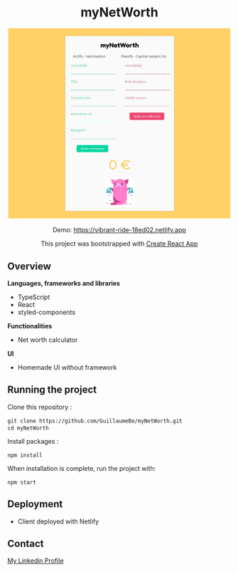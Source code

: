 <h1 align="center">myNetWorth</h1>

<p align="center">
  <img width="500" src="./src/assets/screen.jpg" alt="screen">
</p>

<p align="center">Demo: <a href="https://vibrant-ride-18ed02.netlify.app" target="_blank">https://vibrant-ride-18ed02.netlify.app</a>
</p>

<p align="center">
 This project was bootstrapped with <a href=https://github.com/facebook/create-react-app target="_blank">Create React App</a>
</p>

## Overview

**Languages, frameworks and libraries**

- TypeScript
- React
- styled-components

**Functionalities**

- Net worth calculator

**UI**

- Homemade UI without framework

## Running the project

Clone this repository :

```
git clone https://github.com/GuillaumeBe/myNetWorth.git
cd myNetWorth
```

Install packages :

```
npm install
```

When installation is complete, run the project with:

```
npm start

```

## Deployment

- Client deployed with Netlify

## Contact

<a href="https://www.linkedin.com/in/guillaumebettin" target="_blank">My Linkedin Profile</a>
